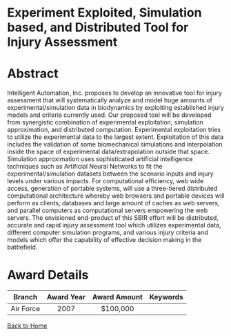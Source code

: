 
Experiment Exploited, Simulation based, and Distributed Tool for Injury Assessment
==================================================================================

# Abstract


Intelligent Automation, Inc. proposes to develop an innovative tool for injury assessment that will systematically analyze and model huge amounts of experimental/simulation data in biodynamics by exploiting established injury models and criteria currently used. Our proposed tool will be developed from synergistic combination of experimental exploitation, simulation approximation, and distributed computation. Experimental exploitation tries to utilize the experimental data to the largest extent. Exploitation of this data includes the validation of some biomechanical simulations and interpolation inside the space of experimental data/extrapolation outside that space. Simulation approximation uses sophisticated artificial intelligence techniques such as Artificial Neural Networks to fit the experimental/simulation datasets between the scenario inputs and injury levels under various impacts. For computational efficiency, web wide access, generation of portable systems, will use a three-tiered distributed computational architecture whereby web browsers and portable devices will perform as clients, databases and large amount of caches as web servers, and parallel computers as computational servers empowering the web servers. The envisioned end-product of this SBIR effort will be distributed, accurate and rapid injury assessment tool which utilizes experimental data, different computer simulation programs, and various injury criteria and models which offer the capability of effective decision making in the battlefield.  

# Award Details

|Branch|Award Year|Award Amount|Keywords|
| :---: | :---: | :---: | :---: |
|Air Force|2007|$100,000||
  
  


[Back to Home](https://github.com/chrischow/dod_sbir_awards)